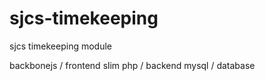 sjcs-timekeeping
================

sjcs timekeeping module

backbonejs / frontend
slim php / backend
mysql / database
